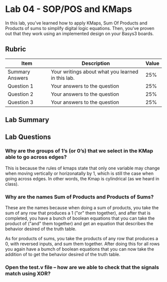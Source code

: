 # Lab 04 - SOP/POS and KMaps

In this lab, you’ve learned how to apply KMaps, Sum Of Products and Products of
sums to simplify digital logic equations. Then, you’ve proven out that they work
using an implemented design on your Basys3 boards.

## Rubric

| Item | Description | Value |
| ---- | ----------- | ----- |
| Summary Answers | Your writings about what you learned in this lab. | 25% |
| Question 1 | Your answers to the question | 25% |
| Question 2 | Your answers to the question | 25% |
| Question 3 | Your answers to the question | 25% |

## Lab Summary



## Lab Questions

### Why are the groups of 1’s (or 0’s) that we select in the KMap able to go across edges?
This is because the rules of kmaps state that only one variable may change when moving vertically or horizonatally by 1, which is still the case when going across edges. In other words, the Kmap is cylindrical (as we heard in class).


### Why are the names Sum of Products and Products of Sums?
These are the names because when doing a sum of products, you take the sum of any row that produces a 1 ("or" them together), and after that is completed, you have a bunch of boolean equations that you can take the product of ("and" them together) and get an equation that describes the behavior desired of the truth table.

As for products of sums, you take the products of any row that produces a 0, with reversed inputs, and sum them together. After doing this for all rows you again have a bumch of boolean equations that you can now take the addition of to get the behavior desired of the truth table.

### Open the test.v file – how are we able to check that the signals match using XOR?

